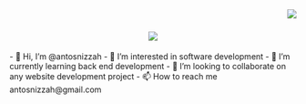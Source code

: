 <img align="right" src="https://komarev.com/ghpvc/?username=antohsnizzah">
<h1 align="center">
  <a href="https://git.io/typing-svg">
    <img src="https://readme-typing-svg.herokuapp.com/?lines=Hi+There!+👋;+i am+antohsnizzah!;+a passionate software developer&center=true&size=30">
  </a>
</h1>
- 👋 Hi, I’m @antosnizzah
- 👀 I’m interested in software development
- 🌱 I’m currently learning back end development
- 💞️ I’m looking to collaborate on any website development project
- 📫 How to reach me antosnizzah@gmail.com


